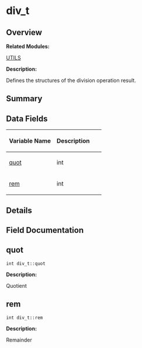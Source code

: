 # div\_t<a name="ZH-CN_TOPIC_0000001055358152"></a>

## **Overview**<a name="section285289299093538"></a>

**Related Modules:**

[UTILS](zh-cn_topic_0000001055198076.md)

**Description:**

Defines the structures of the division operation result. 

## **Summary**<a name="section335703899093538"></a>

## Data Fields<a name="pub-attribs"></a>

<a name="table2072196032093538"></a>
<table><thead align="left"><tr id="row64251381093538"><th class="cellrowborder" valign="top" width="50%" id="mcps1.1.3.1.1"><p id="p2000782493093538"><a name="p2000782493093538"></a><a name="p2000782493093538"></a>Variable Name</p>
</th>
<th class="cellrowborder" valign="top" width="50%" id="mcps1.1.3.1.2"><p id="p2140663239093538"><a name="p2140663239093538"></a><a name="p2140663239093538"></a>Description</p>
</th>
</tr>
</thead>
<tbody><tr id="row2106230330093538"><td class="cellrowborder" valign="top" width="50%" headers="mcps1.1.3.1.1 "><p id="p1982803488093538"><a name="p1982803488093538"></a><a name="p1982803488093538"></a><a href="div_t.md#a0b9dda2884048daa68ca4aaa12b17b9a">quot</a></p>
</td>
<td class="cellrowborder" valign="top" width="50%" headers="mcps1.1.3.1.2 "><p id="p251780819093538"><a name="p251780819093538"></a><a name="p251780819093538"></a>int&nbsp;</p>
</td>
</tr>
<tr id="row827311843093538"><td class="cellrowborder" valign="top" width="50%" headers="mcps1.1.3.1.1 "><p id="p890918659093538"><a name="p890918659093538"></a><a name="p890918659093538"></a><a href="div_t.md#ac64389de252de53eda8b4f8dbb7c623f">rem</a></p>
</td>
<td class="cellrowborder" valign="top" width="50%" headers="mcps1.1.3.1.2 "><p id="p2142591573093538"><a name="p2142591573093538"></a><a name="p2142591573093538"></a>int&nbsp;</p>
</td>
</tr>
</tbody>
</table>

## **Details**<a name="section222656137093538"></a>

## **Field Documentation**<a name="section1496098481093538"></a>

## quot<a name="a0b9dda2884048daa68ca4aaa12b17b9a"></a>

```
int div_t::quot
```

 **Description:**

Quotient 

## rem<a name="ac64389de252de53eda8b4f8dbb7c623f"></a>

```
int div_t::rem
```

 **Description:**

Remainder 

